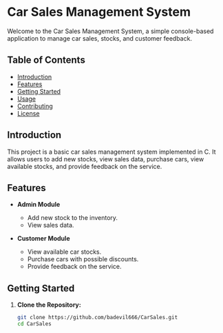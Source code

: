 # Car Sales Management System

Welcome to the Car Sales Management System, a simple console-based application to manage car sales, stocks, and customer feedback.

## Table of Contents

- [Introduction](#introduction)
- [Features](#features)
- [Getting Started](#getting-started)
- [Usage](#usage)
- [Contributing](#contributing)
- [License](#license)

## Introduction

This project is a basic car sales management system implemented in C. It allows users to add new stocks, view sales data, purchase cars, view available stocks, and provide feedback on the service.

## Features

- **Admin Module**
  - Add new stock to the inventory.
  - View sales data.

- **Customer Module**
  - View available car stocks.
  - Purchase cars with possible discounts.
  - Provide feedback on the service.

## Getting Started

1. **Clone the Repository:**
   ```bash
   git clone https://github.com/badevil666/CarSales.git
   cd CarSales
